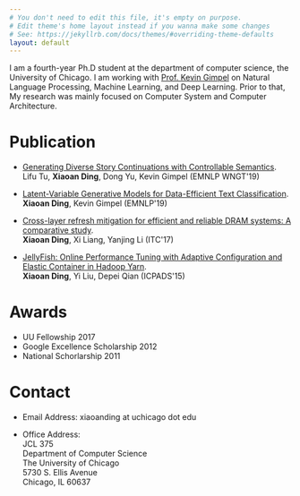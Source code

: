 ```yaml
---
# You don't need to edit this file, it's empty on purpose.
# Edit theme's home layout instead if you wanna make some changes
# See: https://jekyllrb.com/docs/themes/#overriding-theme-defaults
layout: default 
---
```



I am a fourth-year Ph.D student at the department of computer science, the University of Chicago. I am working with [Prof. Kevin Gimpel](https://ttic.uchicago.edu/~kgimpel/) on Natural Language Processing, Machine Learning, and Deep Learning. Prior to that, My research was mainly focused on Computer System and Computer Architecture.

# Publication

- [Generating Diverse Story Continuations with Controllable Semantics](https://arxiv.org/abs/1909.13434).  
Lifu Tu, **Xiaoan Ding**, Dong Yu, Kevin Gimpel (EMNLP WNGT'19)  

- [Latent-Variable Generative Models for Data-Efficient Text Classification](https://arxiv.org/abs/1910.00382).  
**Xiaoan Ding**, Kevin Gimpel (EMNLP'19)

- [Cross-layer refresh mitigation for efficient and reliable DRAM systems: A comparative study](https://ieeexplore.ieee.org/document/8242065).  
**Xiaoan Ding**, Xi Liang, Yanjing Li (ITC'17)
   
- [JellyFish: Online Performance Tuning with Adaptive Configuration and Elastic Container in Hadoop Yarn](https://ieeexplore.ieee.org/document/7384375).  
**Xiaoan Ding**, Yi Liu, Depei Qian (ICPADS'15)

# Awards

- UU Fellowship 2017
- Google Excellence Scholarship 2012
- National Schorlarship 2011

# Contact

- Email Address: xiaoanding at uchicago dot edu

- Office Address: <br/>
   JCL 375 <br/>
   Department of Computer Science <br/>
   The University of Chicago <br/>
   5730 S. Ellis Avenue <br/>
   Chicago, IL 60637 <br/>


